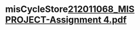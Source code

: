 # misCycleStore[212011068_MIS PROJECT-Assignment 4.pdf](https://github.com/niraj-patil/misCycleStore/files/10715711/212011068_MIS.PROJECT-Assignment.4.pdf)
